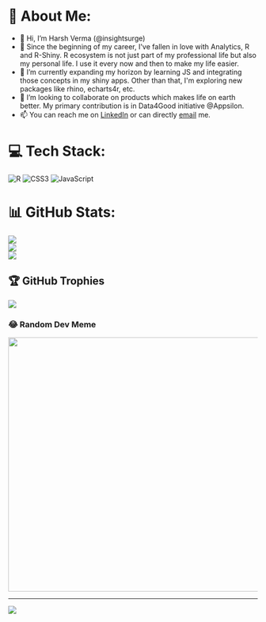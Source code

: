 # 💫 About Me:
- 👋 Hi, I’m Harsh Verma (@insightsurge)
- 👀 Since the beginning of my career, I've fallen in love with Analytics, R and R-Shiny. R ecosystem is not just part of my professional life but also my personal life. I use it every now and then to make my life easier.
- 🌱 I’m currently expanding my horizon by learning JS and integrating those concepts in my shiny apps. Other than that, I'm exploring new packages like rhino, echarts4r, etc.
- 💞️ I’m looking to collaborate on products which makes life on earth better. My primary contribution is in Data4Good initiative @Appsilon.
- 📫 You can reach me on [LinkedIn](www.linkedin.com/in/harshvermavsh) or can directly [email](analyticswithharsh@gmail.com) me.


# 💻 Tech Stack:
![R](https://img.shields.io/badge/r-%23276DC3.svg?style=for-the-badge&logo=r&logoColor=white) ![CSS3](https://img.shields.io/badge/css3-%231572B6.svg?style=for-the-badge&logo=css3&logoColor=white) ![JavaScript](https://img.shields.io/badge/javascript-%23323330.svg?style=for-the-badge&logo=javascript&logoColor=%23F7DF1E)
# 📊 GitHub Stats:
![](https://github-readme-stats.vercel.app/api?username=insightsurge&theme=tokyonight&hide_border=false&include_all_commits=true&count_private=true)<br/>
![](https://github-readme-streak-stats.herokuapp.com/?user=insightsurge&theme=tokyonight&hide_border=false)<br/>
![](https://github-readme-stats.vercel.app/api/top-langs/?username=insightsurge&theme=tokyonight&hide_border=false&include_all_commits=true&count_private=true&layout=compact)

## 🏆 GitHub Trophies
![](https://github-profile-trophy.vercel.app/?username=insightsurge&theme=radical&no-frame=false&no-bg=true&margin-w=4)

### 😂 Random Dev Meme
<img src="https://rm.up.railway.app/" width="512px"/>

---
[![](https://visitcount.itsvg.in/api?id=insightsurge&icon=1&color=6)](https://visitcount.itsvg.in)

<!-- Proudly created with GPRM ( https://gprm.itsvg.in ) -->
